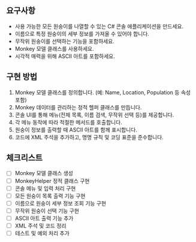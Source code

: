 ## 요구사항

- 사용 가능한 모든 원숭이를 나열할 수 있는 C# 콘솔 애플리케이션을 만드세요.
- 이름으로 특정 원숭이의 세부 정보를 가져올 수 있어야 합니다.
- 무작위 원숭이를 선택하는 기능을 포함하세요.
- Monkey 모델 클래스를 사용하세요.
- 시각적 매력을 위해 ASCII 아트를 포함하세요.

## 구현 방법

1. Monkey 모델 클래스를 정의합니다. (예: Name, Location, Population 등 속성 포함)
2. Monkey 데이터를 관리하는 정적 헬퍼 클래스를 만듭니다.
3. 콘솔 UI를 통해 메뉴(전체 목록, 이름 검색, 무작위 선택 등)를 제공합니다.
4. 각 메뉴 동작에 따라 적절한 메서드를 호출합니다.
5. 원숭이 정보를 출력할 때 ASCII 아트를 함께 표시합니다.
6. 코드에 XML 주석을 추가하고, 명명 규칙 및 코딩 표준을 준수합니다.

## 체크리스트

- [ ] Monkey 모델 클래스 생성
- [ ] MonkeyHelper 정적 클래스 구현
- [ ] 콘솔 메뉴 및 입력 처리 구현
- [ ] 모든 원숭이 목록 출력 기능 구현
- [ ] 이름으로 원숭이 세부 정보 조회 기능 구현
- [ ] 무작위 원숭이 선택 기능 구현
- [ ] ASCII 아트 출력 기능 추가
- [ ] XML 주석 및 코드 정리
- [ ] 테스트 및 예외 처리 추가
